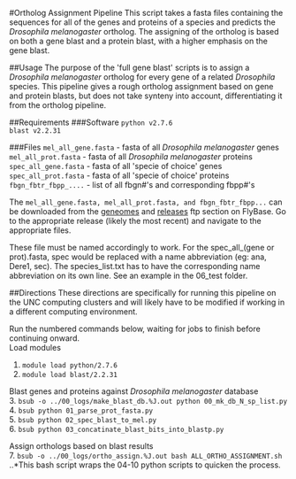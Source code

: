 #Ortholog Assignment Pipeline
This script takes a fasta files containing the sequences for all of the genes and proteins of a species and predicts the *Drosophila melanogaster* ortholog.  The assigning of the ortholog is based on both a gene blast and a protein blast, with a higher emphasis on the gene blast.

##Usage
The purpose of the 'full gene blast' scripts is to assign a *Drosophila melanogaster* ortholog for every gene of a related *Drosophila* species.  This pipeline gives a rough ortholog assignment based on gene and protein blasts, but does not take synteny into account, differentiating it from the ortholog pipeline.

##Requirements
###Software
`python v2.7.6`  
`blast v2.2.31`

###Files
`mel_all_gene.fasta` - fasta of all *Drosophila melanogaster* genes  
`mel_all_prot.fasta` - fasta of all *Drosophila melanogaster* proteins  
`spec_all_gene.fasta` - fasta of all 'specie of choice' genes  
`spec_all_prot.fasta` - fasta of all 'specie of choice' proteins  
`fbgn_fbtr_fbpp_....` - list of all fbgn#'s and corresponding fbpp#'s

The `mel_all_gene.fasta, mel_all_prot.fasta, and fbgn_fbtr_fbpp...` can be downloaded from the [geneomes](ftp://ftp.flybase.net/genomes/Drosophila_melanogaster/ "Dmel genes and translations") and [releases](ftp://ftp.flybase.net/releases/ "fbgn_fbtr_fbpp...") ftp section on FlyBase. Go to the appropriate release (likely the most recent) and navigate to the appropriate files.

These file must be named accordingly to work.  For the spec_all_(gene or prot).fasta, spec would be replaced with a name abbreviation (eg: ana, Dere1, sec).  The species_list.txt has to have the corresponding name abbreviation on its own line.  See an example in the 06_test folder.

##Directions
These directions are specifically for running this pipeline on the UNC computing clusters and will likely have to be modified if working in a different computing environment.  

Run the numbered commands below, waiting for jobs to finish before continuing onward.  
Load modules  
1. `module load python/2.7.6`  
2. `module load blast/2.2.31`  

Blast genes and proteins against *Drosophila melanogaster* database  
3. `bsub -o ../00_logs/make_blast_db.%J.out python 00_mk_db_N_sp_list.py`  
4. `bsub python 01_parse_prot_fasta.py`  
5. `bsub python 02_spec_blast_to_mel.py`  
6. `bsub python 03_concatinate_blast_bits_into_blastp.py`  

Assign orthologs based on blast results  
7. `bsub -o ../00_logs/ortho_assign.%J.out bash ALL_ORTHO_ASSIGNMENT.sh`  
..*This bash script wraps the 04-10 python scripts to quicken the process.  

